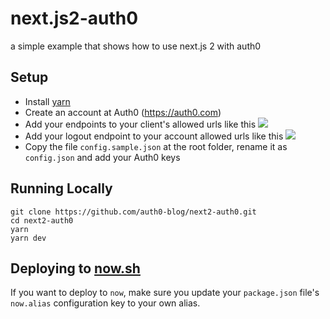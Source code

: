 # next.js2-auth0
a simple example that shows how to use next.js 2 with auth0

## Setup

* Install [yarn](https://yarnpkg.com/en/docs/install/)
* Create an account at Auth0 (https://auth0.com)
* Add your endpoints to your client's allowed urls like this ![](https://i.imgur.com/KmIc96g.png)
* Add your logout endpoint to your account allowed urls like this ![](https://i.imgur.com/5qZYSQ8.png)
* Copy the file `config.sample.json` at the root folder, rename it as `config.json` and add your Auth0 keys

## Running Locally

```
git clone https://github.com/auth0-blog/next2-auth0.git
cd next2-auth0
yarn
yarn dev
```

## Deploying to [now.sh](https://zeit.co/now/)
If you want to deploy to `now`, make sure you update your `package.json` file's `now.alias` configuration key to your own alias.